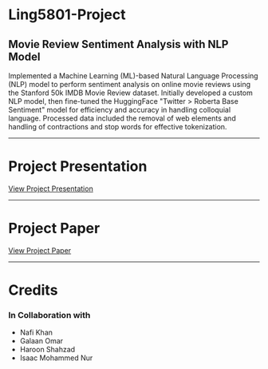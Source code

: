 # Ling5801-Project

## Movie Review Sentiment Analysis with NLP Model

Implemented a Machine Learning (ML)-based Natural Language Processing (NLP) model to perform sentiment analysis on online movie reviews using the Stanford 50k IMDB Movie Review dataset. Initially developed a custom NLP model, then fine-tuned the HuggingFace "Twitter > Roberta Base Sentiment" model for efficiency and accuracy in handling colloquial language. Processed data included the removal of web elements and handling of contractions and stop words for effective tokenization.

---

# Project Presentation

[View Project Presentation](https://docs.google.com/presentation/d/1VbJ5VvLGBDI2avDgLSPTEO2BNjloMcqs4uVRRinmkso/edit?usp=sharing)

---

# Project Paper

[View Project Paper](https://docs.google.com/document/d/1JqctYJpPMglNeO1ClFhpK4wTNYBNdWptIEHX_6a5kZY/edit?usp=sharing)

---

# Credits

### In Collaboration with

- Nafi Khan
- Galaan Omar
- Haroon Shahzad
- Isaac Mohammed Nur
